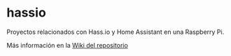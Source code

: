 # hassio

Proyectos relacionados con Hass.io y Home Assistant en una Raspberry Pi.

Más información en la [Wiki del repositorio](https://github.com/makers-bierzo/hassio/wiki)
